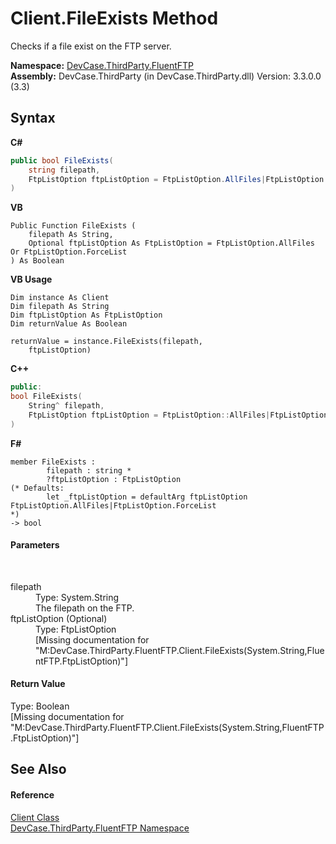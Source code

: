 # Client.FileExists Method 
 

Checks if a file exist on the FTP server.

**Namespace:**&nbsp;<a href="N_DevCase_ThirdParty_FluentFTP">DevCase.ThirdParty.FluentFTP</a><br />**Assembly:**&nbsp;DevCase.ThirdParty (in DevCase.ThirdParty.dll) Version: 3.3.0.0 (3.3)

## Syntax

**C#**<br />
``` C#
public bool FileExists(
	string filepath,
	FtpListOption ftpListOption = FtpListOption.AllFiles|FtpListOption.ForceList
)
```

**VB**<br />
``` VB
Public Function FileExists ( 
	filepath As String,
	Optional ftpListOption As FtpListOption = FtpListOption.AllFiles Or FtpListOption.ForceList
) As Boolean
```

**VB Usage**<br />
``` VB Usage
Dim instance As Client
Dim filepath As String
Dim ftpListOption As FtpListOption
Dim returnValue As Boolean

returnValue = instance.FileExists(filepath, 
	ftpListOption)
```

**C++**<br />
``` C++
public:
bool FileExists(
	String^ filepath, 
	FtpListOption ftpListOption = FtpListOption::AllFiles|FtpListOption::ForceList
)
```

**F#**<br />
``` F#
member FileExists : 
        filepath : string * 
        ?ftpListOption : FtpListOption 
(* Defaults:
        let _ftpListOption = defaultArg ftpListOption FtpListOption.AllFiles|FtpListOption.ForceList
*)
-> bool 

```


#### Parameters
&nbsp;<dl><dt>filepath</dt><dd>Type: System.String<br />The filepath on the FTP.</dd><dt>ftpListOption (Optional)</dt><dd>Type: FtpListOption<br />\[Missing <param name="ftpListOption"/> documentation for "M:DevCase.ThirdParty.FluentFTP.Client.FileExists(System.String,FluentFTP.FtpListOption)"\]</dd></dl>

#### Return Value
Type: Boolean<br />\[Missing <returns> documentation for "M:DevCase.ThirdParty.FluentFTP.Client.FileExists(System.String,FluentFTP.FtpListOption)"\]

## See Also


#### Reference
<a href="T_DevCase_ThirdParty_FluentFTP_Client">Client Class</a><br /><a href="N_DevCase_ThirdParty_FluentFTP">DevCase.ThirdParty.FluentFTP Namespace</a><br />